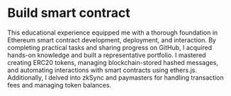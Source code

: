 # Build smart contract

This educational experience equipped me with a thorough foundation in Ethereum smart contract development, deployment, and interaction. By completing practical tasks and sharing progress on GitHub, I acquired hands-on knowledge and built a representative portfolio. I mastered creating ERC20 tokens, managing blockchain-stored hashed messages, and automating interactions with smart contracts using ethers.js. Additionally, I delved into zkSync and paymasters for handling transaction fees and managing token balances.
